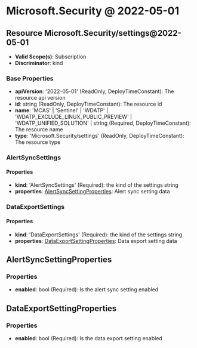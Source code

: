 # Microsoft.Security @ 2022-05-01

## Resource Microsoft.Security/settings@2022-05-01
* **Valid Scope(s)**: Subscription
* **Discriminator**: kind

### Base Properties
* **apiVersion**: '2022-05-01' (ReadOnly, DeployTimeConstant): The resource api version
* **id**: string (ReadOnly, DeployTimeConstant): The resource id
* **name**: 'MCAS' | 'Sentinel' | 'WDATP' | 'WDATP_EXCLUDE_LINUX_PUBLIC_PREVIEW' | 'WDATP_UNIFIED_SOLUTION' | string (Required, DeployTimeConstant): The resource name
* **type**: 'Microsoft.Security/settings' (ReadOnly, DeployTimeConstant): The resource type

### AlertSyncSettings
#### Properties
* **kind**: 'AlertSyncSettings' (Required): the kind of the settings string
* **properties**: [AlertSyncSettingProperties](#alertsyncsettingproperties): Alert sync setting data

### DataExportSettings
#### Properties
* **kind**: 'DataExportSettings' (Required): the kind of the settings string
* **properties**: [DataExportSettingProperties](#dataexportsettingproperties): Data export setting data


## AlertSyncSettingProperties
### Properties
* **enabled**: bool (Required): Is the alert sync setting enabled

## DataExportSettingProperties
### Properties
* **enabled**: bool (Required): Is the data export setting enabled

